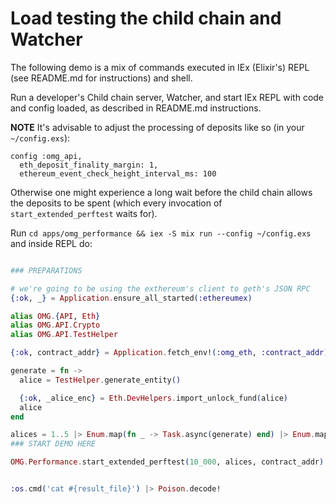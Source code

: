 # Load testing the child chain and Watcher

The following demo is a mix of commands executed in IEx (Elixir's) REPL (see README.md for instructions) and shell.

Run a developer's Child chain server, Watcher, and start IEx REPL with code and config loaded, as described in README.md instructions.

**NOTE** It's advisable to adjust the processing of deposits like so (in your `~/config.exs`):
```
config :omg_api,
  eth_deposit_finality_margin: 1,
  ethereum_event_check_height_interval_ms: 100
```
Otherwise one might experience a long wait before the child chain allows the deposits to be spent (which every invocation of `start_extended_perftest` waits for).

Run `cd apps/omg_performance && iex -S mix run --config ~/config.exs` and inside REPL do:

```elixir

### PREPARATIONS

# we're going to be using the exthereum's client to geth's JSON RPC
{:ok, _} = Application.ensure_all_started(:ethereumex)

alias OMG.{API, Eth}
alias OMG.API.Crypto
alias OMG.API.TestHelper

{:ok, contract_addr} = Application.fetch_env!(:omg_eth, :contract_addr) |> Crypto.decode_address()

generate = fn ->
  alice = TestHelper.generate_entity()

  {:ok, _alice_enc} = Eth.DevHelpers.import_unlock_fund(alice)
  alice
end

alices = 1..5 |> Enum.map(fn _ -> Task.async(generate) end) |> Enum.map(& Task.await(&1, :infinity))
### START DEMO HERE

OMG.Performance.start_extended_perftest(10_000, alices, contract_addr)


:os.cmd('cat #{result_file}') |> Poison.decode!
```
